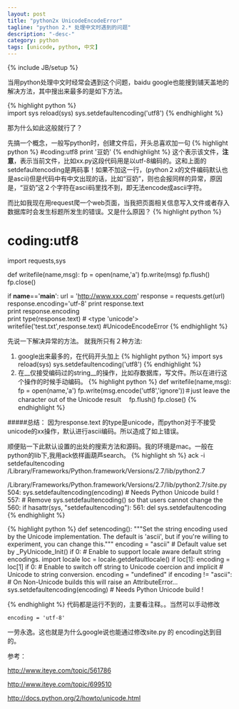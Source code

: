 ```yaml
---
layout: post
title: "python2x UnicodeEncodeError"
tagline: "python 2.* 处理中文时遇到的问题"
description: "-desc-"
category: python
tags: [unicode, python, 中文]
---
```

{% include JB/setup %}

当用python处理中文时经常会遇到这个问题，baidu google也能搜到铺天盖地的解决方法，其中搜出来最多的是如下方法。

{% highlight python %}  
import sys
reload(sys)
sys.setdefaultencoding('utf8')
{% endhighlight %}

那为什么如此这般就行了？

先搞一个概念，一般写python时，创建文件后，开头总喜欢加一句
{% highlight python %} 
#coding:utf8
print '豆奶'
{% endhighlight %}
这个表示该文件，__注意__，表示当前文件，比如xx.py这段代码用是以utf-8编码的。这和上面的setdefaultencoding是两码事！如果不加这一行，(python２x的文件编码默认也是ascii)但是代码中有中文出现的话，比如“豆奶”，则也会报同样的异常，原因是，“豆奶”这２个字符在ascii码里找不到，即无法encode成ascii字符。

而比如我现在用request爬一个web页面，当我把页面相关信息写入文件或者存入数据库时会发生标题所发生的错误。又是什么原因？
{% highlight python %} 
# coding:utf8
import requests,sys

def writefile(name,msg):
    fp = open(name,'a')
    fp.write(msg)
    fp.flush()
    fp.close()

if __name__=='__main__':
	url = 'http://www.xxx.com'
	response = requests.get(url)
	response.encoding='utf-8'
	print response.text    	
	print response.encoding   
	print type(response.text)        # <type 'unicode'>
	writefile('test.txt',response.text) #UnicodeEncodeError
{% endhighlight %}

先说一下解决异常的方法。
就我所只有２种方法:
1. google出来最多的，在代码开头加上
{% highlight python %} 
import sys
reload(sys)
sys.setdefaultencoding('utf8')
{% endhighlight %}
2. 在__仅接受编码过的string__的操作，比如存数据库，写文件。所以在进行这个操作的时候手动编码。
{% highlight python %} 
def writefile(name,msg):
    fp = open(name,'a')
    fp.write(msg.encode('utf8','ignore'))＃just leave the character out of the Unicode result　
    fp.flush()
    fp.close()
{% endhighlight %}

#####总结：
因为response.text 的type是unicode，而python对于不接受unicode的xx操作，默认进行ascii编码。所以造成了如上错误。

顺便贴一下此默认设置的出处的搜索方法和源码。我的环境是mac。一般在python的lib下,我用ack依样画葫芦search。
{% highlight sh %} 
ack -i setdefaultencoding /Library/Frameworks/Python.framework/Versions/2.7/lib/python2.7

/Library/Frameworks/Python.framework/Versions/2.7/lib/python2.7/site.py
504:        sys.setdefaultencoding(encoding) # Needs Python Unicode build !
557:    # Remove sys.setdefaultencoding() so that users cannot change the
560:    if hasattr(sys, "setdefaultencoding"):
561:        del sys.setdefaultencoding
{% endhighlight %}


{% highlight python %} 
def setencoding():
    """Set the string encoding used by the Unicode implementation.  The
    default is 'ascii', but if you're willing to experiment, you can
    change this."""
    encoding = "ascii" # Default value set by _PyUnicode_Init()
    if 0:
        # Enable to support locale aware default string encodings.
        import locale
        loc = locale.getdefaultlocale()
        if loc[1]:
            encoding = loc[1]
    if 0:
        # Enable to switch off string to Unicode coercion and implicit
        # Unicode to string conversion.
        encoding = "undefined"
    if encoding != "ascii":
        # On Non-Unicode builds this will raise an AttributeError...
        sys.setdefaultencoding(encoding) # Needs Python Unicode build !

{% endhighlight %}
代码都是运行不到的，主要看注释。。当然可以手动修改
```
encoding = 'utf-8' 
```
一劳永逸。这也就是为什么google说也能通过修改site.py 的 encoding达到目的。

参考：

<http://www.iteye.com/topic/561786>

<http://www.iteye.com/topic/699510>

<http://docs.python.org/2/howto/unicode.html>
